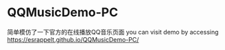 # QQMusicDemo-PC
简单模仿了一下官方的在线播放QQ音乐页面
you can visit demo by accessing https://esrappelt.github.io/QQMusicDemo-PC/

